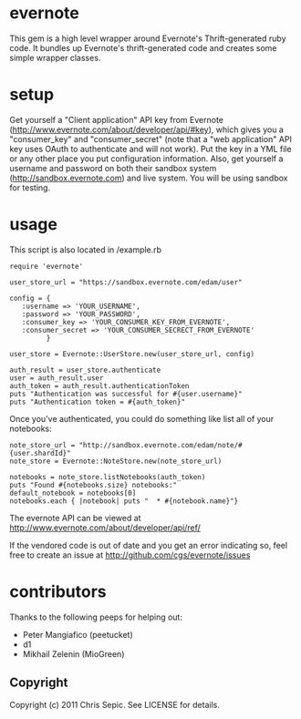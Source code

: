 # evernote #
This gem is a high level wrapper around Evernote's Thrift-generated ruby code. It bundles up Evernote's thrift-generated code and creates some simple wrapper classes.

# setup #
Get yourself a "Client application" API key from Evernote (http://www.evernote.com/about/developer/api/#key), which gives you a "consumer_key" and "consumer_secret" (note that a "web application" API key uses OAuth to authenticate and will not work).  Put the key in a YML file or any other place you put configuration information.  Also, get yourself a username and password on both their sandbox system (http://sandbox.evernote.com) and live system.  You will be using sandbox for testing.

# usage #
This script is also located in /example.rb

    require 'evernote'

    user_store_url = "https://sandbox.evernote.com/edam/user"
      
    config = {
       :username => 'YOUR_USERNAME',
       :password => 'YOUR_PASSWORD',
       :consumer_key => 'YOUR_CONSUMER_KEY_FROM_EVERNOTE',
       :consumer_secret => 'YOUR_CONSUMER_SECRECT_FROM_EVERNOTE'
             }
               
    user_store = Evernote::UserStore.new(user_store_url, config)

    auth_result = user_store.authenticate
    user = auth_result.user
    auth_token = auth_result.authenticationToken
    puts "Authentication was successful for #{user.username}"
    puts "Authentication token = #{auth_token}"

Once you've authenticated, you could do something like list all of your notebooks:

    note_store_url = "http://sandbox.evernote.com/edam/note/#{user.shardId}"
    note_store = Evernote::NoteStore.new(note_store_url)

    notebooks = note_store.listNotebooks(auth_token)
    puts "Found #{notebooks.size} notebooks:"
    default_notebook = notebooks[0]
    notebooks.each { |notebook| puts "  * #{notebook.name}"}

The evernote API can be viewed at http://www.evernote.com/about/developer/api/ref/

If the vendored code is out of date and you get an error indicating so, feel free to create an issue at http://github.com/cgs/evernote/issues

# contributors #
Thanks to the following peeps for helping out:

* Peter Mangiafico (peetucket)
* d1
* Mikhail Zelenin (MioGreen)


## Copyright ##
Copyright (c) 2011 Chris Sepic. See LICENSE for details.
